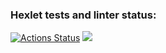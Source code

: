 ### Hexlet tests and linter status:
[![Actions Status](https://github.com/AlekseyRusakoffff/frontend-project-44/workflows/hexlet-check/badge.svg)](https://github.com/AlekseyRusakoffff/frontend-project-44/actions)
<a href="https://asciinema.org/a/587046" target="_blank"><img src="https://asciinema.org/a/587046.svg" /></a>